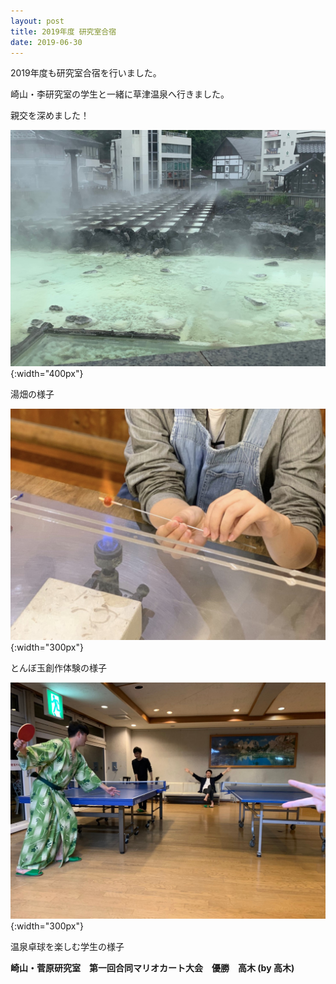 ```yaml
---
layout: post
title: 2019年度 研究室合宿
date: 2019-06-30
---
```


2019年度も研究室合宿を行いました。

崎山・李研究室の学生と一緒に草津温泉へ行きました。

親交を深めました！

![yubatake](/fig/190630_trip_yubatake.JPG){:width="400px"}

湯畑の様子

![tombo](/fig/190630_trip_tombo.jpg){:width="300px"}

とんぼ玉創作体験の様子

![table_tennis](/fig/190630_trip_tennis.JPG){:width="300px"}

温泉卓球を楽しむ学生の様子


**崎山・菅原研究室　第一回合同マリオカート大会　優勝　高木 (by 高木)**